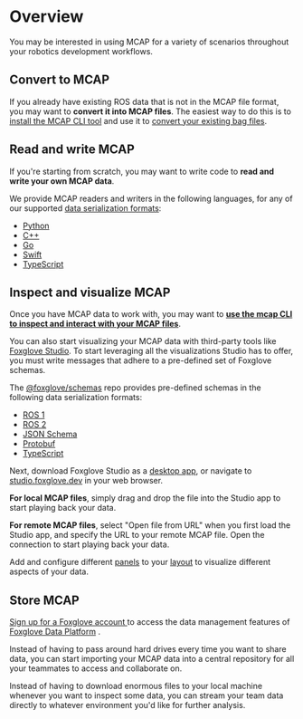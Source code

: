 # Overview

You may be interested in using MCAP for a variety of scenarios throughout your robotics development workflows.

## Convert to MCAP

If you already have existing ROS data that is not in the MCAP file format, you may want to **convert it into MCAP files**. The easiest way to do this is to [install the MCAP CLI tool](https://github.com/foxglove/mcap/tree/main/go/cli/mcap#installing) and use it to [convert your existing bag files](https://github.com/foxglove/mcap/tree/main/go/cli/mcap#bag-to-mcap-conversion).

## Read and write MCAP

If you're starting from scratch, you may want to write code to **read and write your own MCAP data**.

We provide MCAP readers and writers in the following languages, for any of our supported [data serialization formats](../home/data-serialization-formats.md):

- [Python](https://github.com/foxglove/mcap/tree/main/python)
- [C++](https://github.com/foxglove/mcap/tree/main/cpp)
- [Go](https://github.com/foxglove/mcap/tree/main/go)
- [Swift](https://github.com/foxglove/mcap/tree/main/swift)
- [TypeScript](https://github.com/foxglove/mcap/tree/main/typescript)

## Inspect and visualize MCAP

Once you have MCAP data to work with, you may want to [**use the mcap CLI to inspect and interact with your MCAP files**](https://github.com/foxglove/mcap/tree/main/go/cli/mcap#examples).

You can also start visualizing your MCAP data with third-party tools like [Foxglove Studio](https://foxglove.dev/studio). To start leveraging all the visualizations Studio has to offer, you must write messages that adhere to a pre-defined set of Foxglove schemas.

The [@foxglove/schemas](https://github.com/foxglove/schemas) repo provides pre-defined schemas in the following data serialization formats:

- [ROS 1](https://github.com/foxglove/schemas/tree/main/schemas/ros1)
- [ROS 2](https://github.com/foxglove/schemas/tree/main/schemas/ros2)
- [JSON Schema](https://github.com/foxglove/schemas/tree/main/schemas/jsonschema)
- [Protobuf](https://github.com/foxglove/schemas/tree/main/schemas/proto/foxglove)
- [TypeScript](https://github.com/foxglove/schemas/tree/main/schemas/typescript)

Next, download Foxglove Studio as a [desktop app](https://foxglove.dev/download), or navigate to [studio.foxglove.dev](https://studio.foxglove.dev) in your web browser.

**For local MCAP files**, simply drag and drop the file into the Studio app to start playing back your data.

**For remote MCAP files**, select "Open file from URL" when you first load the Studio app, and specify the URL to your remote MCAP file. Open the connection to start playing back your data.

Add and configure different [panels](https://foxglove.dev/docs/studio/panels/introduction) to your [layout](https://foxglove.dev/docs/studio/layouts) to visualize different aspects of your data.

## Store MCAP

[Sign up for a Foxglove account ](https://console.foxglove.dev) to access the data management features of [Foxglove Data Platform](https://foxglove.dev/data-platform) .

Instead of having to pass around hard drives every time you want to share data, you can start importing your MCAP data into a central repository for all your teammates to access and collaborate on.

Instead of having to download enormous files to your local machine whenever you want to inspect some data, you can stream your team data directly to whatever environment you'd like for further analysis.
